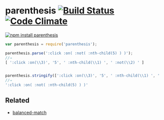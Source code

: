 # parenthesis [![Build Status](https://travis-ci.org/dfcreative/parenthesis.svg?branch=master)](https://travis-ci.org/dfcreative/parenthesis) [![Code Climate](https://codeclimate.com/github/dfcreative/parenthesis/badges/gpa.svg)](https://codeclimate.com/github/dfcreative/parenthesis)


[![npm install parenthesis](https://nodei.co/npm/parenthesis.png?mini=true)](https://npmjs.org/package/parenthesis/)

```js
var parenthesis = require('parenthesis');

parenthesis.parse(':click :on( :not( :nth-child(5) ) )');
//⇒
[ ':click :on(\\3)', '5', ' :nth-child(\\1) ', ' :not(\\2) ' ]


parenthesis.stringify([':click :on(\\3)', '5', ' :nth-child(\\1) ', ' :not(\\2) ']);
//⇒
':click :on( :not( :nth-child(5) ) )'
```


## Related

* [balanced-match](http://npmjs.org/package/balanced-match)